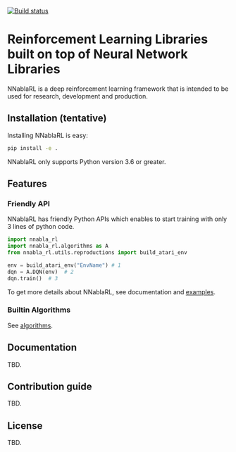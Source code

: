 [![Build status](https://github.com/nnabla/nnabla-rl/workflows/Build%20nnabla-rl/badge.svg)](https://github.com/nnabla/nnabla-rl/actions)

# Reinforcement Learning Libraries built on top of Neural Network Libraries

NNablaRL is a deep reinforcement learning framework that is intended to be used for research, development and production.

## Installation (tentative)

Installing NNablaRL is easy:

```sh
pip install -e .
```

NNablaRL only supports Python version 3.6 or greater.

## Features

### Friendly API

NNablaRL has friendly Python APIs which enables to start training with only 3 lines of python code.

```py
import nnabla_rl
import nnabla_rl.algorithms as A
from nnabla_rl.utils.reproductions import build_atari_env

env = build_atari_env("EnvName") # 1
dqn = A.DQN(env)  # 2
dqn.train()  # 3
```

To get more details about NNablaRL, see documentation and [examples](./examples).

### Builtin Algorithms

See [algorithms](./nnabla_rl/algorithms).

## Documentation

TBD.

## Contribution guide

TBD.

## License

TBD.